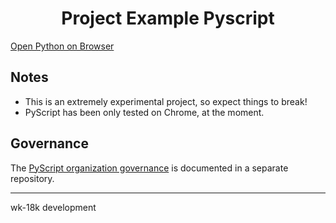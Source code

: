 <h1 align="center">Project Example Pyscript</h1>

<a href="https://watchakorn-18k.github.io/Pyscript/">Open Python on Browser</a>

## Notes

* This is an extremely experimental project, so expect things to break!
* PyScript has been only tested on Chrome, at the moment.

## Governance

The [PyScript organization governance](https://github.com/pyscript/governance) is documented in a separate repository.

<hr>
wk-18k development
